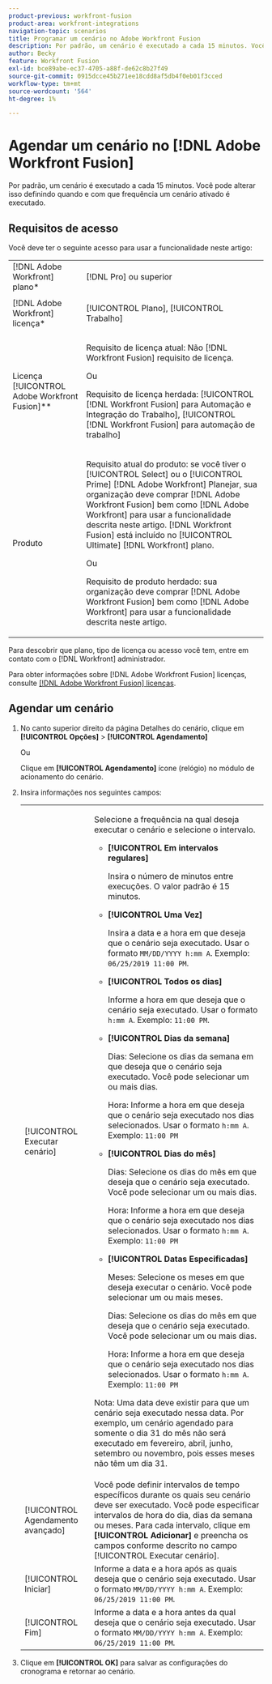 ```yaml
---
product-previous: workfront-fusion
product-area: workfront-integrations
navigation-topic: scenarios
title: Programar um cenário no Adobe Workfront Fusion
description: Por padrão, um cenário é executado a cada 15 minutos. Você pode alterar isso definindo quando e com que frequência um cenário ativado é executado.
author: Becky
feature: Workfront Fusion
exl-id: bce89abe-ec37-4705-a88f-de62c8b27f49
source-git-commit: 0915dcce45b271ee18cdd8af5db4f0eb01f3cced
workflow-type: tm+mt
source-wordcount: '564'
ht-degree: 1%

---
```


# Agendar um cenário no [!DNL Adobe Workfront Fusion]

Por padrão, um cenário é executado a cada 15 minutos. Você pode alterar isso definindo quando e com que frequência um cenário ativado é executado.

## Requisitos de acesso

Você deve ter o seguinte acesso para usar a funcionalidade neste artigo:

<table style="table-layout:auto">   
 <col> 
 <col> 
 <tbody> 
  <tr> 
    <td role="rowheader">[!DNL Adobe Workfront] plano*</td> 
   <td> <p>[!DNL Pro] ou superior</p> </td> 
  </tr> 
  <tr data-mc-conditions=""> 
   <td role="rowheader">[!DNL Adobe Workfront] licença*</td> 
   <td> <p>[!UICONTROL Plano], [!UICONTROL Trabalho]</p> </td> 
  </tr> 
  <tr> 
   <td role="rowheader">Licença [!UICONTROL Adobe Workfront Fusion]**</td> 
  <td>
   <p>Requisito de licença atual: Não [!DNL Workfront Fusion] requisito de licença.</p>
   <p>Ou</p>
   <p>Requisito de licença herdada: [!UICONTROL [!DNL Workfront Fusion] para Automação e Integração do Trabalho], [!UICONTROL [!DNL Workfront Fusion] para automação de trabalho]</p>
   </td>    </tr> 
  <tr> 
   <td role="rowheader">Produto</td> 
   <td>
   <p>Requisito atual do produto: se você tiver o [!UICONTROL Select] ou o [!UICONTROL Prime] [!DNL Adobe Workfront] Planejar, sua organização deve comprar [!DNL Adobe Workfront Fusion] bem como [!DNL Adobe Workfront] para usar a funcionalidade descrita neste artigo. [!DNL Workfront Fusion] está incluído no [!UICONTROL Ultimate] [!DNL Workfront] plano.</p>
   <p>Ou</p>
   <p>Requisito de produto herdado: sua organização deve comprar [!DNL Adobe Workfront Fusion] bem como [!DNL Adobe Workfront] para usar a funcionalidade descrita neste artigo.</p>
   </td> 
  </tr> 
 </tbody> 
</table>

Para descobrir que plano, tipo de licença ou acesso você tem, entre em contato com o [!DNL Workfront] administrador.

Para obter informações sobre [!DNL Adobe Workfront Fusion] licenças, consulte [[!DNL Adobe Workfront Fusion] licenças](../../workfront-fusion/get-started/license-automation-vs-integration.md).

## Agendar um cenário

1. No canto superior direito da página Detalhes do cenário, clique em **[!UICONTROL Opções]** > **[!UICONTROL Agendamento]**

   Ou

   Clique em **[!UICONTROL Agendamento]** ícone (relógio) no módulo de acionamento do cenário.

1. Insira informações nos seguintes campos:

   <table style="table-layout:auto">   
    <col> 
    <col> 
    <tbody> 
     <tr> 
      <td role="rowheader">[!UICONTROL Executar cenário]</td> 
      <td> <p>Selecione a frequência na qual deseja executar o cenário e selecione o intervalo.</p> 
       <ul> 
        <li> <p><strong>[!UICONTROL Em intervalos regulares]</strong> </p> <p>Insira o número de minutos entre execuções. O valor padrão é 15 minutos.</p> </li> 
        <li> <p><strong>[!UICONTROL Uma Vez]</strong> </p> <p>Insira a data e a hora em que deseja que o cenário seja executado. Usar o formato <code>MM/DD/YYYY h:mm A</code>. Exemplo: <code>06/25/2019 11:00 PM</code>.</p> </li> 
        <li> <p><strong>[!UICONTROL Todos os dias]</strong> </p> <p>Informe a hora em que deseja que o cenário seja executado. Usar o formato <code>h:mm A</code>. Exemplo: <code>11:00 PM</code>.</p> </li> 
        <li> <p><strong>[!UICONTROL Dias da semana]</strong> </p> <p>Dias: Selecione os dias da semana em que deseja que o cenário seja executado. Você pode selecionar um ou mais dias.</p> <p>Hora: Informe a hora em que deseja que o cenário seja executado nos dias selecionados. Usar o formato <code>h:mm A</code>. Exemplo: <code>11:00 PM</code></p> </li> 
        <li> <p><strong>[!UICONTROL Dias do mês]</strong> </p> <p>Dias: Selecione os dias do mês em que deseja que o cenário seja executado. Você pode selecionar um ou mais dias.</p> <p>Hora: Informe a hora em que deseja que o cenário seja executado nos dias selecionados. Usar o formato <code>h:mm A</code>. Exemplo: <code>11:00 PM</code></p> </li> 
        <li> <p><strong>[!UICONTROL Datas Especificadas]</strong> </p> <p>Meses: Selecione os meses em que deseja executar o cenário. Você pode selecionar um ou mais meses.</p> <p>Dias: Selecione os dias do mês em que deseja que o cenário seja executado. Você pode selecionar um ou mais dias.</p> <p>Hora: Informe a hora em que deseja que o cenário seja executado nos dias selecionados. Usar o formato <code>h:mm A</code>. Exemplo: <code>11:00 PM</code></p> </li> 
       </ul> <p>Nota: Uma data deve existir para que um cenário seja executado nessa data. Por exemplo, um cenário agendado para somente o dia 31 do mês não será executado em fevereiro, abril, junho, setembro ou novembro, pois esses meses não têm um dia 31.</p> </td> 
     </tr> 
     <tr> 
      <td role="rowheader">[!UICONTROL Agendamento avançado]</td> 
      <td>Você pode definir intervalos de tempo específicos durante os quais seu cenário deve ser executado. Você pode especificar intervalos de hora do dia, dias da semana ou meses. Para cada intervalo, clique em <strong>[!UICONTROL Adicionar]</strong> e preencha os campos conforme descrito no campo [!UICONTROL Executar cenário].</td> 
     </tr> 
     <tr> 
      <td role="rowheader">[!UICONTROL Iniciar]</td> 
      <td>Informe a data e a hora após as quais deseja que o cenário seja executado. Usar o formato <code>MM/DD/YYYY h:mm A</code>. Exemplo: <code>06/25/2019 11:00 PM</code>.</td> 
     </tr> 
     <tr> 
      <td role="rowheader">[!UICONTROL Fim]</td> 
      <td>Informe a data e a hora antes da qual deseja que o cenário seja executado. Usar o formato <code>MM/DD/YYYY h:mm A</code>. Exemplo: <code>06/25/2019 11:00 PM</code>.</td> 
     </tr> 
    </tbody> 
   </table>

1. Clique em **[!UICONTROL OK]** para salvar as configurações do cronograma e retornar ao cenário.
